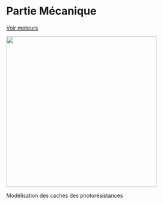 <h1>Partie Mécanique</h1>

[Voir moteurs](moteurs.md)

<img src="Modélisation_support_photores.jpg" width="400"> 

Modélisation des caches des photorésistances
